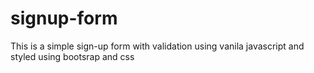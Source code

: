 # signup-form
This is a simple sign-up form with validation using vanila javascript and styled using bootsrap and css
